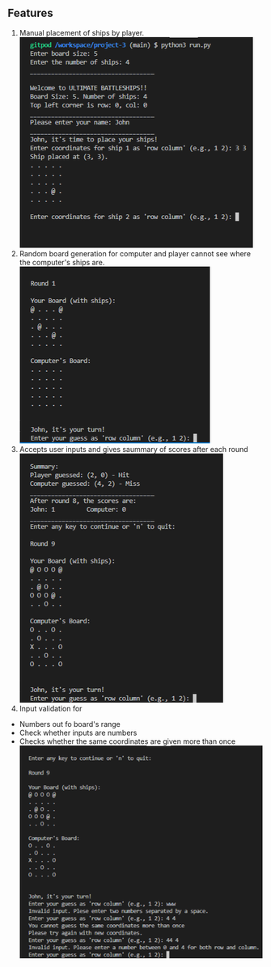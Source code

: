 ## Features

1. Manual placement of ships by player.
![manual placement](assets/images/ship_placement.png)
2. Random board generation for computer and player cannot see where the computer's ships are.
![Random board](assets/images/random_board.png)
3. Accepts user inputs and gives saummary of scores after each round
![Round score](assets/images/round_score.png)
4. Input validation for 
- Numbers out fo board's range
- Check whether inputs are numbers
- Checks whether the same coordinates are given more than once
![Input validation](assets/images/input_validation.png)
